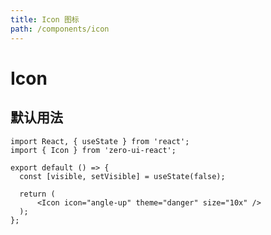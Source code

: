 ```yaml
---
title: Icon 图标
path: /components/icon
---
```


# Icon

## 默认用法

```tsx
import React, { useState } from 'react';
import { Icon } from 'zero-ui-react';

export default () => {
  const [visible, setVisible] = useState(false);

  return (
      <Icon icon="angle-up" theme="danger" size="10x" />
  );
};
```

<API></API>
